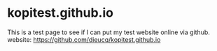 # kopitest.github.io
This is a test page to see if I can put my test website online via github. <br>
website: https://github.com/dieucq/kopitest.github.io
